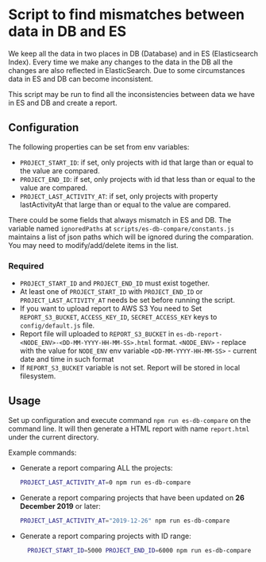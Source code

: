# Script to find mismatches between data in DB and ES

We keep all the data in two places in DB (Database) and in ES (Elasticsearch Index). Every time we make any changes to the data in the DB all the changes are also reflected in ElasticSearch. Due to some circumstances data in ES and DB can become inconsistent.

This script may be run to find all the inconsistencies between data we have  in ES and DB and create a report.

## Configuration

The following properties can be set from env variables:

- `PROJECT_START_ID`: if set, only projects with id that large than or equal to the value are compared.
- `PROJECT_END_ID`: if set, only projects with id that less than or equal to the value are compared.
- `PROJECT_LAST_ACTIVITY_AT`: if set, only projects with property lastActivityAt that large than or equal to the value are compared.

There could be some fields that always mismatch in ES and DB.
The variable named `ignoredPaths` at `scripts/es-db-compare/constants.js` maintains a list of json paths which will be ignored
during the comparation. You may need to modify/add/delete items in the list.

### Required

- `PROJECT_START_ID` and `PROJECT_END_ID` must exist together.
- At least one of `PROJECT_START_ID` with `PROJECT_END_ID` or `PROJECT_LAST_ACTIVITY_AT` needs be set before running the script.
- If you want to upload report to AWS S3 You need to Set `REPORT_S3_BUCKET`, `ACCESS_KEY_ID`, `SECRET_ACCESS_KEY` keys to `config/default.js` file.
- Report file will uploaded to `REPORT_S3_BUCKET` in `es-db-report-<NODE_ENV>-<DD-MM-YYYY-HH-MM-SS>.html` format.
    `<NODE_ENV>` - replace with the value for `NODE_ENV` env variable
    `<DD-MM-YYYY-HH-MM-SS>` - current date and time in such format
- If `REPORT_S3_BUCKET` variable is not set. Report will be stored in local filesystem.

## Usage

Set up configuration and execute command `npm run es-db-compare` on the command line.
It will then generate a HTML report with name `report.html` under the current directory.

Example commands:

- Generate a report comparing ALL the projects:

  ```bash
  PROJECT_LAST_ACTIVITY_AT=0 npm run es-db-compare
  ```

- Generate a report comparing projects that have been updated on **26 December 2019** or later:

  ```bash
  PROJECT_LAST_ACTIVITY_AT="2019-12-26" npm run es-db-compare
  ```

- Generate a report comparing projects with ID range:

  ```bash
    PROJECT_START_ID=5000 PROJECT_END_ID=6000 npm run es-db-compare
    ```